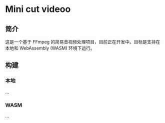 # Mini cut videoo

## 简介
这是一个基于 FFmpeg 的简易音视频处理项目，目前正在开发中。目标是支持在本地和 WebAssembly (WASM) 环境下运行。

## 构建

### 本地
...
### WASM
...
